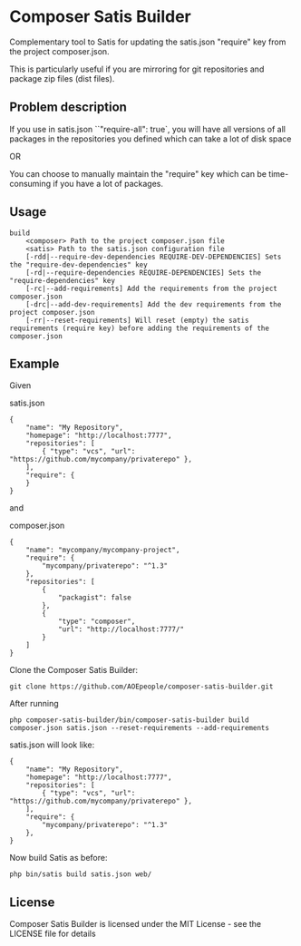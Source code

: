 # Composer Satis Builder

Complementary tool to Satis for updating the satis.json "require" key from the project composer.json.

This is particularly useful if you are mirroring for git repositories and package zip files (dist files).

## Problem description

If you use in satis.json ``"require-all": true`, you will have all versions of all packages in the
repositories you defined which can take a lot of disk space

OR

You can choose to manually maintain the "require" key which can be time-consuming if you have a lot of packages.


## Usage

    build
        <composer> Path to the project composer.json file
        <satis> Path to the satis.json configuration file
        [-rdd|--require-dev-dependencies REQUIRE-DEV-DEPENDENCIES] Sets the "require-dev-dependencies" key
        [-rd|--require-dependencies REQUIRE-DEPENDENCIES] Sets the "require-dependencies" key
        [-rc|--add-requirements] Add the requirements from the project composer.json
        [-drc|--add-dev-requirements] Add the dev requirements from the project composer.json
        [-rr|--reset-requirements] Will reset (empty) the satis requirements (require key) before adding the requirements of the composer.json


## Example



Given

satis.json

    {
        "name": "My Repository",
        "homepage": "http://localhost:7777",
        "repositories": [
            { "type": "vcs", "url": "https://github.com/mycompany/privaterepo" },
        ],
        "require": {
        }
    }

and

composer.json

    {
        "name": "mycompany/mycompany-project",
        "require": {
            "mycompany/privaterepo": "^1.3"
        },
        "repositories": [
            {
                "packagist": false
            },
            {
                "type": "composer",
                "url": "http://localhost:7777/"
            }
        ]
    }

Clone the Composer Satis Builder:

    git clone https://github.com/AOEpeople/composer-satis-builder.git

After running

    php composer-satis-builder/bin/composer-satis-builder build composer.json satis.json --reset-requirements --add-requirements

satis.json will look like:

    {
        "name": "My Repository",
        "homepage": "http://localhost:7777",
        "repositories": [
            { "type": "vcs", "url": "https://github.com/mycompany/privaterepo" },
        ],
        "require": {
            "mycompany/privaterepo": "^1.3"
        },
    }

Now build Satis as before:

    php bin/satis build satis.json web/


## License

Composer Satis Builder is licensed under the MIT License - see the LICENSE file for details
